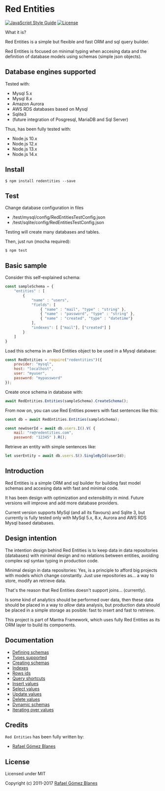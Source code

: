 # Red Entities

[![JavaScript Style Guide](https://img.shields.io/badge/code_style-standard-brightgreen.svg)](https://standardjs.com)
[![License](https://img.shields.io/npm/l/express.svg)](https://github.com/jprichardson/node-fs-extra/blob/master/LICENSE)

What it is?

Red Entities is a simple but flexible and fast ORM and sql query builder.

Red Entities is focused on minimal typing when accesing data and the definition of database models using schemas (simple json objects).

## Database engines supported

Tested with:
* Mysql 5.x
* Mysql 8.x
* Amazon Aurora
* AWS RDS databases based on Mysql
* Sqlite3
* (future integration of Posgresql, MariaDB and Sql Server)
  
Thus, has been fully tested with:
* Node.js 10.x
* Node.js 12.x
* Node.js 13.x
* Node.js 14.x

## Install

    $ npm install redentities --save

## Test

Change database configuration in files
* /test/mysql/config/RedEntitiesTestConfig.json
* /test/sqlite/config/RedEntitiesTestConfig.json

Testing will create many databases and tables.

Then, just run (mocha required): 

    $ npm test

## Basic sample

Consider this self-explained schema: 
```js
const sampleSchema = {
    "entities" : [
        {
            "name" : "users",
            "fields": [
                { "name" : "mail", "type" : "string" },
                { "name" : "password", "type" : "string" },
                { "name" : "created", "type" : "datetime"}
            ],
            "indexes": [ ["mail"], ["created"] ]
        }
    ]
}
```

Load this schema in an Red Entities object to be used in a Mysql database:

```js
const RedEntities = require("redentities")({
    provider: "mysql",
    host: "localhost",
    user: "myuser",
    password: "mypassword"
});
```

Create once schema in database with:
```js
await RedEntities.Entities(sampleSchema).CreateSchema();
```

From now on, you can use Red Entities powers with fast sentences like this:

```js
const db = await RedEntities.Entities(sampleSchema);

const newUserId = await db.users.I().V( { 
    mail: "re@redentities.com",
    password: "12345" ).R();
```

Retrieve an entity with simple sentences like:

```js
let userEntity = await db.users.S().SingleById(userId);
```

## Introduction

Red Entities is a simple ORM and sql builder for building fast model schemas and accesing data with fast and minimal code.

It has been design with optimization and extensibility in mind. Future versions will improve and add more database providers.

Current version supports MySql (and all its flavours) and Sqlite 3, but currently is fully tested only with MySql 5.x, 8.x, Aurora and AWS RDS Mysql based databases.

## Design intention

The intention design behind Red Entities is to keep data in data repositories (databases) with minimal design and no relations between entities, avoiding complex sql syntax typing in production code.

Minimal design in data repositories: Yes, is a principle to afford big projects with models which change constantly. Just use repositories as... a way to store, modify an retrieve data.

That's the reason that Red Entities doesn't support joins... (currently).

Is some kind of analytics should be performed over data, then these data should be placed in a way to *allow* data analysis, but production data should be placed in a simple storage as posible: fast to insert and fast to retrieve.

This project is part of Mantra Framework, which uses fully Red Entities as its ORM layer to build its components.

## Documentation
- [Defining schemas](docs/schemas.md)
- [Types supported](docs/types.md)
- [Creating schemas](docs/schemascreation.md)
- [Indexes](docs/indexes.md)
- [Rows ids](docs/ids.md)
- [Query shortcuts](docs/queryshortcuts.md)
- [Insert values](docs/insert.md)
- [Select values](docs/select.md)
- [Update values](docs/update.md)
- [Delete values](docs/delete.md)
- [Dynamic schemas](docs/dynamicschemas.md)
- [Iterating over values](docs/iterating.md)

## Credits

`Red Entities` has been fully written by:

- [Rafael Gómez Blanes](https://github.com/gomezbl)


## License

Licensed under MIT

Copyright (c) 2011-2017 [Rafael Gómez Blanes](https://github.com/gomezbl)
